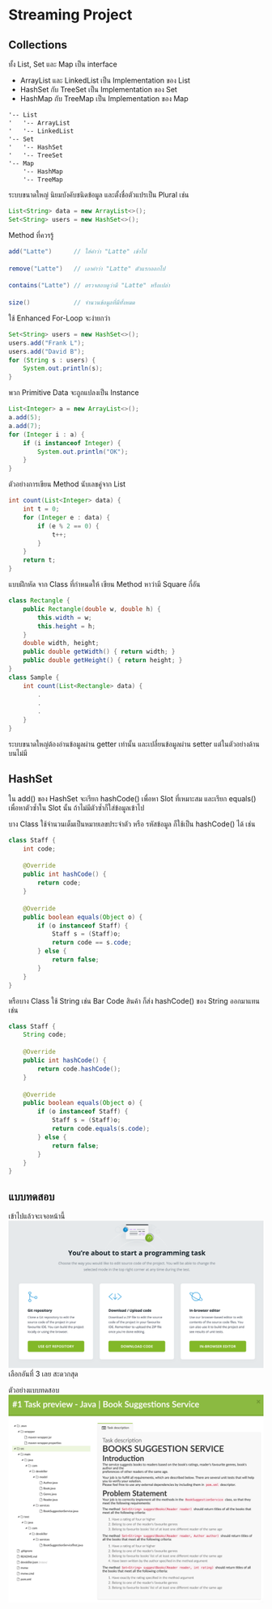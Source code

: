 # Streaming Project

## Collections

ทั้ง List, Set และ Map เป็น interface
* ArrayList และ LinkedList เป็น Implementation ของ List
* HashSet กับ TreeSet เป็น Implementation ของ Set
* HashMap กับ TreeMap เป็น Implementation ของ Map

```
'-- List
'   '-- ArrayList
'   '-- LinkedList
'-- Set
'   '-- HashSet
'   '-- TreeSet
'-- Map
    '-- HashMap
    '-- TreeMap
```

ระบบขนาดใหญ่ นิยมบังคับชนิดข้อมูล และตั้งชื่อตัวแปรเป็น Plural เช่น
```java
List<String> data = new ArrayList<>();
Set<String> users = new HashSet<>();
```

Method ที่ควรรู้
```java
add("Latte")      // ใส่คำว่า "Latte" เข้าไป

remove("Latte")   // เอาคำว่า "Latte" ตัวแรกออกไป

contains("Latte") // ตรวจสอบดูว่ามี "Latte" หรือเปล่า

size()            // จำนวนข้อมูลที่มีทั้งหมด
```

ใช้ Enhanced For-Loop จะง่ายกว่า
```java
Set<String> users = new HashSet<>();
users.add("Frank L");
users.add("David B");
for (String s : users) {
    System.out.println(s);
}
```

พวก Primitive Data จะถูกแปลงเป็น Instance 
```java
List<Integer> a = new ArrayList<>();
a.add(5);
a.add(7);
for (Integer i : a) {
    if (i instanceof Integer) {
        System.out.println("OK");
    }
}
```

ตัวอย่างการเขียน Method นับเลขคู่จาก List<Integer>
```java
int count(List<Integer> data) {
    int t = 0;
    for (Integer e : data) {
        if (e % 2 == 0) {
            t++;
        }
    }
    return t;
}
```
แบบฝึกหัด จาก Class ที่กำหนดให้ เขียน Method หาว่ามี Square กี่อัน
```java
class Rectangle {
    public Rectangle(double w, double h) {
        this.width = w;
        this.height = h;
    }
    double width, height;
    public double getWidth() { return width; }
    public double getHeight() { return height; }
}
class Sample {
    int count(List<Rectangle> data) {
        .
        .
        .
    }
}
```
ระบบขนาดใหญ่ต้องอ่านข้อมูลผ่าน getter เท่านั้น
และเปลี่ยนข้อมูลผ่าน setter แต่ในตัวอย่างด้านบนไม่มี

## HashSet 
ใน add() ของ HashSet จะเรียก hashCode() 
เพื่อหา Slot ที่เหมาะสม 
และเรียก equals() เพื่อหาตัวซ้ำใน Slot นั้น
ถ้าไม่มีตัวซ้ำก็ใส่ข้อมูลเข้าไป

บาง Class ใช้จำนวนเต็มเป็นหมายเลขประจำตัว หรือ รหัสข้อมูล
ก็ใช้เป็น hashCode() ได้ เช่น
```java
class Staff {
    int code;

    @Override 
    public int hashCode() {
        return code;
    }

    @Override
    public boolean equals(Object o) {
        if (o instanceof Staff) {
            Staff s = (Staff)o;
            return code == s.code;
        } else {
            return false;
        }
    }
}
```

หรือบาง Class ใช้ String เช่น Bar Code สินค้า
ก็ส่ง hashCode() ของ String ออกมาแทน เช่น
```java
class Staff {
    String code;

    @Override 
    public int hashCode() {
        return code.hashCode();
    }

    @Override
    public boolean equals(Object o) {
        if (o instanceof Staff) {
            Staff s = (Staff)o;
            return code.equals(s.code);
        } else {
            return false;
        }
    }
}
```

## แบบทดสอบ
เข้าไปแล้วจะเจอหน้านี้
![](ide.png)
เลือกอันที่ 3 เลย สะดวกสุด

ตัวอย่างแบบทดสอบ
![](folder.png)

